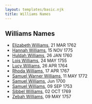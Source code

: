 ```yaml
---
layout: templates/basic.njk
title: Williams Names
---
```

## Williams Names
- [Elizabeth Williams](/people/2/27796808), 21 MAR 1762
- [Hannah Williams](/people/8/80814952), 15 NOV 1775
- [Huldah Williams](/people/2/28699716), 26 JAN 1760
- [Lois Williams](/people/1/11658684), 24 MAY 1755
- [Lucy Williams](/people/3/30981683), 26 APR 1764
- [Rhoda Williams](/people/2/220352), 17 APR 1767
- [Samuel Warner Williams](/people/2/2994960), 11 MAY 1772
- [Samuel Williams](/people/9/90108080), Jun 1700
- [Samuel Williams](/people/6/659680), 09 SEP 1753
- [Sibbel Williams](/people/6/60503451), 02 OCT 1769
- [Zebah Williams](/people/7/77989824), 09 MAY 1757